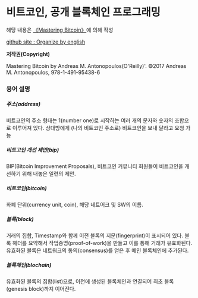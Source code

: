 # 비트코인, 공개 블록체인 프로그래밍

해당 내용은 [《Mastering Bitcoin》](https://www.oreilly.com/library/view/mastering-bitcoin-2nd/9781491954379/)에 의해 작성

[github site : Organize by english](https://github.com/bitcoinbook/bitcoinbook)



**저작권(Copyright)**

Mastering Bitcoin by Andreas M. Antonopoulos(O'Reilly)'. &copy;2017 Andreas M. Antonopoulos, 978-1-491-95438-6





### 용어 설명



##### 주소(address)

비트코인의 주소 형태는 1(number one)로 시작하는 여러 개의 문자와 숫자의 조합으로 이루어져 있다. 상대방에게 (나의 비트코인 주소로) 비트코인을 보내 달라고 요청 가능



##### 비트고인 개선 제안(bip)

BIP(Bitcoin Improvement Proposals), 비트코인 커뮤니티 회원들이 비트코인을 개선하기 위해 내놓은 일련의 제안.



##### 비트코인(bitcoin)

화폐 단위(currency unit, coin), 해당 네트어크 및 SW의 이름.



##### 블록(block)

거래의 집합, Timestamp와 함께 이전 블록의 지문(fingerprint)이 표시되어 있다. 블록 헤더를 요약해서 작업증명(proof-of-work)을 만들고 이를 통해 거래가 유효화된다. 유효화된 블록은 네트워크의 동의(consensus)를 얻은 후 메인 블록체인에 추가된다.



##### 블록체인(blochain)

유효화된 블록의 집합(list)으로, 이전에 생성된 블록체인과 연결되어 최초 블록(genesis block)까지 이어진다.